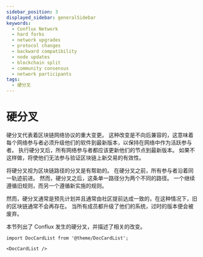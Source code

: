 ```yaml
---
sidebar_position: 3
displayed_sidebar: generalSidebar
keywords:
  - Conflux Network
  - hard forks
  - network upgrades
  - protocol changes
  - backward compatibility
  - node updates
  - blockchain split
  - community consensus
  - network participants
tags:
  - 硬分叉
---
```


# 硬分叉

硬分叉代表着区块链网络协议的重大变更。 这种改变是不向后兼容的，这意味着每个网络参与者必须升级他们的软件到最新版本，以保持在网络中作为活跃参与者。 执行硬分叉后，所有网络参与者都应该更新他们的节点到最新版本。 如果不这样做，将使他们无法参与验证区块链上新交易的有效性。

将硬分叉视为区块链路径的分叉是有帮助的。 在硬分叉之前，所有参与者沿着同一轨迹前进。 然而，硬分叉之后，这条单一路径分为两个不同的路径。 一个继续遵循旧规则，而另一个遵循新实施的规则。

然而，硬分叉通常是预先计划并且通常由社区提前达成一致的，在这种情况下，旧的区块链通常不会再存在。 当所有成员都升级了他们的系统，过时的版本便会被废弃。

本节列出了 Conflux 发生的硬分叉，并描述了相关的改变。

```mdx-code-block
import DocCardList from '@theme/DocCardList';

<DocCardList />
```
